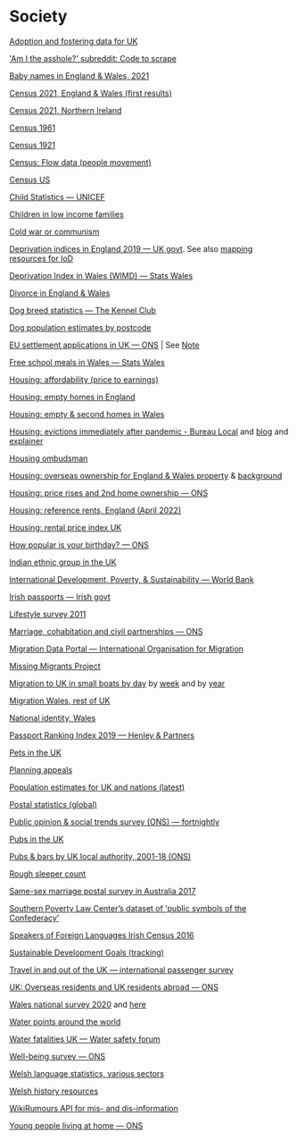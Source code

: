 # Society

[Adoption and fostering data for UK](https://www.gov.uk/government/publications/fostering-and-adoption-agency-datasets)

['Am I the asshole?' subreddit: Code to scrape](https://github.com/iterative/aita_dataset)

[Baby names in England & Wales, 2021](https://www.ons.gov.uk/peoplepopulationandcommunity/birthsdeathsandmarriages/livebirths/bulletins/babynamesenglandandwales/2021/relateddata)

[Census 2021, England & Wales (first results)](https://www.ons.gov.uk/releases/initialfindingsfromthe2021censusinenglandandwales)

[Census 2021, Northern Ireland](https://www.nisra.gov.uk/publications/census-2021-population-and-household-estimates-for-northern-ireland)

[Census 1961](https://www.ons.gov.uk/census/2001censusandearlier/1961censussmallareastatistics)

[Census 1921](https://www.nomisweb.co.uk/query/select/getdatasetbytheme.asp?theme=92)

[Census: Flow data (people movement)](https://wicid.ukdataservice.ac.uk/)

[Census US](https://data.census.gov/cedsci/)

[Child Statistics — UNICEF](https://data.unicef.org/)

[Children in low income families](https://www.gov.uk/government/statistics/children-in-low-income-families-local-area-statistics-2014-to-2020)

[Cold war or communism](https://ropercenter.cornell.edu/CFIDE/cf/action/catalog/catalogResult.cfm?keyword=cold%20war%20or%20communism&country=All%20Countries&organization=&type=&fromDate=1/1/1945&toDate=12/31/1991&search_x=65&search_y=13&sortBy=BEG_DATE_DESC)

[Deprivation indices in England 2019 — UK govt](https://www.gov.uk/government/statistics/english-indices-of-deprivation-2019). See also [mapping resources for IoD](https://www.gov.uk/guidance/english-indices-of-deprivation-2019-mapping-resources)

[Deprivation Index in Wales (WIMD) — Stats Wales](https://statswales.gov.wales/Catalogue/Community-Safety-and-Social-Inclusion/Welsh-Index-of-Multiple-Deprivation)

[Divorce in England & Wales](https://www.ons.gov.uk/peoplepopulationandcommunity/birthsdeathsandmarriages/divorce/datasets/divorcesinenglandandwales)

[Dog breed statistics — The Kennel Club](https://www.thekennelclub.org.uk/media-centre/breed-registration-statistics)

[Dog population estimates by postcode](https://data.gov.uk/dataset/ec8fc820-2e36-49d0-a09c-e2901e10b2e4/dog-population-per-postcode-district)

[EU settlement applications in UK — ONS](https://www.gov.uk/government/collections/eu-settlement-scheme-statistics) | See [Note](https://blog.ons.gov.uk/2021/07/02/are-there-really-6m-eu-citizens-living-in-the-uk/)

[Free school meals in Wales — Stats Wales](https://statswales.gov.wales/Catalogue/Education-and-Skills/Schools-and-Teachers/Schools-Census/Pupil-Level-Annual-School-Census/Provision-of-Meals-and-Milk/pupilseligibleforfreeschoolmeals-by-localauthorityregion-year)

[Housing: affordability (price to earnings)](https://www.ons.gov.uk/peoplepopulationandcommunity/housing/bulletins/housingaffordabilityinenglandandwales/2021/relateddata)

[Housing: empty homes in England](https://www.actiononemptyhomes.org/facts-and-figures)

[Housing: empty & second homes in Wales](https://statswales.gov.wales/Catalogue/Local-Government/Finance/Council-Tax/Dwellings/chargeableemptyandsecondhomesbylocalauthority)

[Housing: evictions immediately after pandemic - Bureau Local](https://docs.google.com/spreadsheets/d/1CBXphX_BUG9lfsn4vTJVknEm75kivNvTkPLiMMwTkmE/edit#gid=119963784) and [blog](https://www.thebureauinvestigates.com/blog/2021-12-09/opening-the-data-on-closed-door-evictions) and [explainer](https://docs.google.com/document/d/1mUBUMkOREXxtiiBL6MXD20d3-BbOxQX3NWwAMJWg_2A/edit)

[Housing ombudsman](https://www.housing-ombudsman.org.uk/landlords/)

[Housing: overseas ownership for England & Wales property](https://github.com/centreforpublicdata/titles-overseas-individuals) & [background](https://www.centreforpublicdata.org/property-data-overseas-individuals)

[Housing: price rises and 2nd home ownership — ONS](https://www.ons.gov.uk/economy/inflationandpriceindices/articles/housepricesintouristhotspotsincreasinglyoutofreachforyoungandlowpaid/2021-09-28)

[Housing: reference rents, England (April 2022)](https://www.gov.uk/government/publications/local-reference-rents-listed-by-brma-and-property-size-april-2022)

[Housing: rental price index UK](https://www.ons.gov.uk/economy/inflationandpriceindices/bulletins/indexofprivatehousingrentalprices/may2022)

[How popular is your birthday? — ONS](https://www.ons.gov.uk/peoplepopulationandcommunity/birthsdeathsandmarriages/livebirths/articles/howpopularisyourbirthday/2015-12-18)

[Indian ethnic group in the UK](https://www.gov.uk/government/publications/ethnicity-facts-and-figures-indian-ethnic-group)

[International Development, Poverty, & Sustainability — World Bank](https://www.worldbank.org/)

[Irish passports — Irish govt](https://www.dfa.ie/passports/open-data/)

[Lifestyle survey 2011](https://www.ons.gov.uk/peoplepopulationandcommunity/personalandhouseholdfinances/incomeandwealth/compendium/generallifestylesurvey/2013-03-07/generallifestylesurvey2011referencetables)

[Marriage, cohabitation and civil partnerships — ONS](https://www.ons.gov.uk/peoplepopulationandcommunity/birthsdeathsandmarriages/marriagecohabitationandcivilpartnerships)

[Migration Data Portal — International Organisation for Migration](https://gmdac.iom.int/global-migration-data-portal)

[Missing Migrants Project](https://missingmigrants.iom.int/about)

[Migration to UK in small boats by day](https://www.gov.uk/government/statistical-data-sets/migrants-detected-crossing-the-english-channel-in-small-boats) by [week](https://www.gov.uk/government/statistics/migrants-detected-crossing-the-english-channel-in-small-boats-weekly-data) and by [year](https://www.gov.uk/government/statistics/irregular-migration-to-the-uk-year-ending-june-2022)

[Migration Wales, rest of UK](https://statswales.gov.wales/Catalogue/Population-and-Migration/Migration/Internal/migrationbetweenwalesandrestofuk-by-localauthority-flow-sex-age)

[National identity, Wales](https://statswales.gov.wales/Catalogue/Equality-and-Diversity/National-Identity/nationalidentity-by-year-identity)

[Passport Ranking Index 2019 — Henley & Partners](https://www.henleyglobal.com/download-hpi-2019/)

[Pets in the UK](https://www.pfma.org.uk/statistics)

[Planning appeals](https://www.gov.uk/government/publications/planning-inspectorate-appeals-database)

[Population estimates for UK and nations (latest)](https://www.ons.gov.uk/peoplepopulationandcommunity/populationandmigration/populationestimates/bulletins/annualmidyearpopulationestimates/latest)

[Postal statistics (global)](https://www.upu.int/en/Universal-Postal-Union/Activities/Research-Publications/Postal-Statistics)

[Public opinion & social trends survey (ONS) — fortnightly](https://www.ons.gov.uk/peoplepopulationandcommunity/wellbeing/bulletins/publicopinionsandsocialtrendsgreatbritain/31augustto11september2022)

[Pubs in the UK](https://www.pubsgalore.co.uk/)

[Pubs & bars by UK local authority, 2001-18 (ONS)](https://www.ons.gov.uk/businessindustryandtrade/business/activitysizeandlocation/datasets/publichousesandbarsbylocalauthority)

[Rough sleeper count](https://gov.wales/national-rough-sleeper-count)

[Same-sex marriage postal survey in Australia 2017](https://www.abs.gov.au/AUSSTATS/abs@.nsf/DetailsPage/1800.02017)

[Southern Poverty Law Center’s dataset of ‘public symbols of the Confederacy’](https://docs.google.com/spreadsheets/d/17ps4aqRyaIfpu7KdGsy2HRZaaQiXUfLrpUbaR9yS51E/edit#gid=40011151)

[Speakers of Foreign Languages Irish Census 2016](http://census2016.geohive.ie/datasets/speakers-of-foreign-languages-by-language-spoken-administrative-county-census-2016-theme-2-5-ireland-2016-cso-osi/data)

[Sustainable Development Goals (tracking)](https://sdg-tracker.org/)

[Travel in and out of the UK — international passenger survey](https://www.ons.gov.uk/surveys/informationforhouseholdsandindividuals/householdandindividualsurveys/internationalpassengersurvey)

[UK: Overseas residents and UK residents abroad — ONS](https://www.ons.gov.uk/peoplepopulationandcommunity/leisureandtourism/datasets/travelandtourism)

[Wales national survey 2020](https://gov.wales/national-survey-wales-results-viewer) and [here](https://gov.wales/national-survey-wales)

[Water points around the world](https://www.waterpointdata.org/access-data/)

[Water fatalities UK — Water safety forum](https://www.nationalwatersafety.org.uk/waid/annual-reports-and-data)

[Well-being survey — ONS](https://www.ons.gov.uk/peoplepopulationandcommunity/wellbeing/datasets/headlineestimatesofpersonalwellbeing)

[Welsh language statistics, various sectors](https://statswales.gov.wales/Catalogue/Welsh-Language)

[Welsh history resources](https://rcahmw.gov.uk/discover/)

[WikiRumours API for mis- and dis-information](https://www.wikirumours.org/explore_api)

[Young people living at home — ONS](https://www.ons.gov.uk/peoplepopulationandcommunity/birthsdeathsandmarriages/families/datasets/youngadultslivingwiththeirparents)
